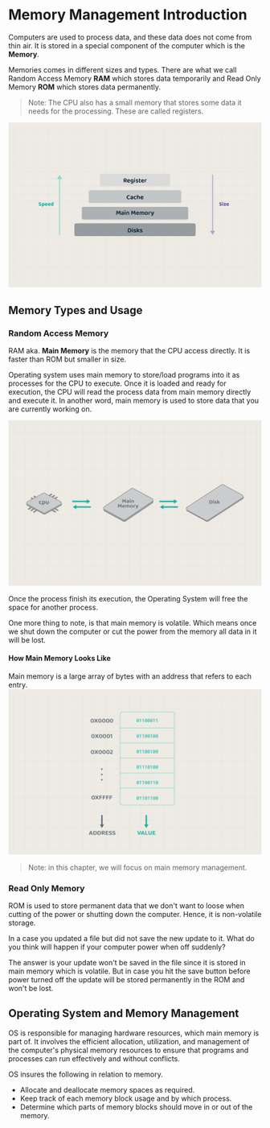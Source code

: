 # Memory Management Introduction
<!-- Memory is an essential part in the computer since it is where the OS load the programs for the CPU to execute. -->

Computers are used to process data, and these data does not come from thin air. It is stored in a special component of the computer which is the **Memory**. 

Memories comes in different sizes and types. There are what we call Random Access Memory **RAM** which stores data temporarily and Read Only Memory **ROM** which stores data permanently. 

> Note: The CPU also has a small memory that stores some data it needs for the processing. These are called registers.

![Computer Memories](./images/01-computer-memories.png)

## Memory Types and Usage

### Random Access Memory
RAM aka. **Main Memory** is the memory that the CPU access directly. It is faster than ROM but smaller in size.

Operating system uses main memory to store/load programs into it as processes for the CPU to execute. Once it is loaded and ready for execution, the CPU will read the process data from main memory directly and execute it. In another word, main memory is used to store data that you are currently working on.

![CPU and Main Memory Communication](./images/02.cpu-and-memory.png)

Once the process finish its execution, the Operating System will free the space for another process.

One more thing to note, is that main memory is volatile. Which means once we shut down the computer or cut the power from the memory all data in it will be lost.

#### How Main Memory Looks Like
Main memory is a large array of bytes with an address that refers to each entry.
![Main Memory](./images/03.main-memory.png)


> Note: in this chapter, we will focus on main memory management.

### Read Only Memory
ROM is used to store permanent data that we don't want to loose when cutting of the power or shutting down the computer. Hence, it is non-volatile storage. 


In a case you updated a file but did not save the new update to it. What do you think will happen if your computer power when off suddenly?

The answer is your update won't be saved in the file since it is stored in main memory which is volatile. But in case you hit the save button before power turned off the update will be stored permanently in the ROM and won't be lost. 


## Operating System and Memory Management
OS is responsible for managing hardware resources, which main memory is part of. It involves the efficient allocation, utilization, and management of the computer's physical memory resources to ensure that programs and processes can run effectively and without conflicts.

OS insures the following in relation to memory. 
- Allocate and deallocate memory spaces as required. 
- Keep track of each memory block usage and by which process.
- Determine which parts of memory blocks should move in or out of the memory. 